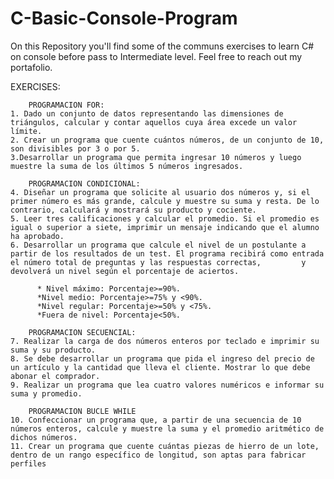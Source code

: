 # C-Basic-Console-Program
On this Repository you'll find some of the communs exercises to learn C# on console before pass to Intermediate level. Feel free to reach out my portafolio.

EXERCISES:

        PROGRAMACION FOR:
    1. Dado un conjunto de datos representando las dimensiones de triángulos, calcular y contar aquellos cuya área excede un valor límite.
    2. Crear un programa que cuente cuántos números, de un conjunto de 10, son divisibles por 3 o por 5.
    3.Desarrollar un programa que permita ingresar 10 números y luego muestre la suma de los últimos 5 números ingresados.

        PROGRAMACION CONDICIONAL:
    4. Diseñar un programa que solicite al usuario dos números y, si el primer número es más grande, calcule y muestre su suma y resta. De lo contrario, calculará y mostrará su producto y cociente.
    5. Leer tres calificaciones y calcular el promedio. Si el promedio es igual o superior a siete, imprimir un mensaje indicando que el alumno ha aprobado.
    6. Desarrollar un programa que calcule el nivel de un postulante a partir de los resultados de un test. El programa recibirá como entrada el número total de preguntas y las respuestas correctas,         y devolverá un nivel según el porcentaje de aciertos.

          * Nivel máximo: Porcentaje>=90%.
          *Nivel medio: Porcentaje>=75% y <90%.
          *Nivel regular: Porcentaje>=50% y <75%.
          *Fuera de nivel: Porcentaje<50%.

        PROGRAMACION SECUENCIAL:
    7. Realizar la carga de dos números enteros por teclado e imprimir su suma y su producto.
    8. Se debe desarrollar un programa que pida el ingreso del precio de un artículo y la cantidad que lleva el cliente. Mostrar lo que debe abonar el comprador.
    9. Realizar un programa que lea cuatro valores numéricos e informar su suma y promedio.

        PROGRAMACION BUCLE WHILE    
    10. Confeccionar un programa que, a partir de una secuencia de 10 números enteros, calcule y muestre la suma y el promedio aritmético de dichos números.
    11. Crear un programa que cuente cuántas piezas de hierro de un lote, dentro de un rango específico de longitud, son aptas para fabricar perfiles
